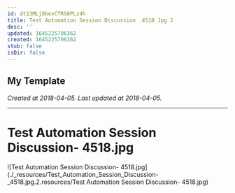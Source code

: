 ```yaml
---
id: dt13MLjDbevCTRS8PLz4h
title: Test Automation Session Discussion  4518 Jpg 2
desc: ''
updated: 1645225706362
created: 1645225706362
stub: false
isDir: false
---
```

My Template
---

_Created at 2018-04-05._
_Last updated at 2018-04-05._




---

# Test Automation Session Discussion- 4518.jpg


![Test Automation Session Discussion- 4518.jpg](./_resources/Test_Automation_Session_Discussion-_4518.jpg.2.resources/Test Automation Session Discussion- 4518.jpg)

